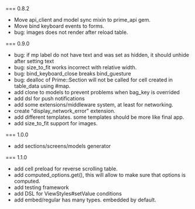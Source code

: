 === 0.8.2
* Move api_client and model sync mixin to prime_api gem.
* Move bind keyboard events to forms.
* bug: images does not render after reload table.

=== 0.9.0
* bug: if mp label do not have text and was set as hidden, it should unhide after setting text
* bug: size_to_fit works incorrect with relative width.
* bug: bind_keyboard_close breaks bind_guesture
* bug: dealloc of Prime::Section will not be called for cell created in table_data using #map.
* add clone to models to prevent problems when bag_key is overrided
* add dsl for push notifications
* add some extensions/middleware system, at least for networking.
* create "display_network_error" extension.
* add different templates. some templates should be more like final app.
* add size_to_fit support for images.

=== 1.0.0
* add sections/screens/models generator

=== 1.1.0
* add cell preload for reverse scrolling table.
* add computed_options.get(), this will allow to make sure that options is computed.
* add testing framework
* add DSL for ViewStyles#setValue conditions
* add embed/regular has many types. embedded by default.